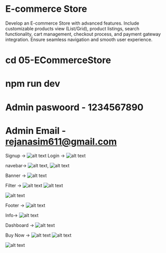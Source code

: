 # E-commerce Store
Develop an E-commerce Store with advanced features. 
Include customizable products view (List/Grid), product listings, search functionality, cart management, checkout process, and payment gateway integration. 
Ensure seamless navigation and smooth user experience.

# cd 05-ECommerceStore
# npm run dev
# Admin paswoord - 1234567890
# Admin Email - rejanasim611@gmail.com

Signup ->
![alt text](image-12.png)
Login ->
![alt text](image-13.png)

navebar-> 
![alt text](image.png), ![alt text](image-1.png)

Banner ->
![alt text](image-2.png)

Filter ->
![alt text](image-4.png)
![alt text](image-5.png)

![alt text](image-3.png)

Footer ->
![alt text](image-6.png)

Info->
![alt text](image-7.png)

Dashboard ->
![alt text](image-8.png)

Buy Now ->
![alt text](image-9.png)
![alt text](image-10.png)

![alt text](image-11.png)
